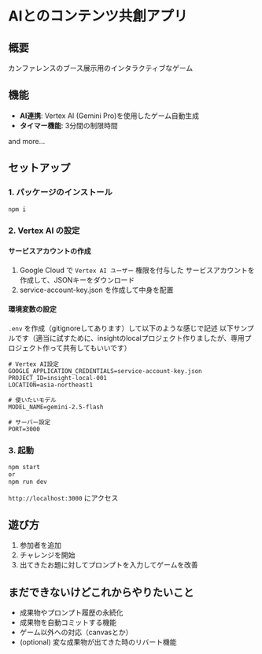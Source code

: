 # AIとのコンテンツ共創アプリ

## 概要

カンファレンスのブース展示用のインタラクティブなゲーム

## 機能

- **AI連携**: Vertex AI (Gemini Pro)を使用したゲーム自動生成
- **タイマー機能**: 3分間の制限時間

and more...

## セットアップ

### 1. パッケージのインストール

```bash
npm i
```

### 2. Vertex AI の設定

#### サービスアカウントの作成

1. Google Cloud で `Vertex AI ユーザー` 権限を付与した サービスアカウントを作成して、JSONキーをダウンロード
2. service-account-key.json を作成して中身を配置


#### 環境変数の設定

`.env` を作成（gitignoreしてあります）して以下のような感じで記述
以下サンプルです（適当に試すために、insightのlocalプロジェクト作りましたが、専用プロジェクト作って共有してもいいです）

```env
# Vertex AI設定
GOOGLE_APPLICATION_CREDENTIALS=service-account-key.json
PROJECT_ID=insight-local-001
LOCATION=asia-northeast1

# 使いたいモデル
MODEL_NAME=gemini-2.5-flash

# サーバー設定
PORT=3000
```

### 3. 起動

```bash
npm start
or 
npm run dev
```

`http://localhost:3000` にアクセス

## 遊び方
1. 参加者を追加
2. チャレンジを開始
3. 出てきたお題に対してプロンプトを入力してゲームを改善

## まだできないけどこれからやりたいこと
- 成果物やプロンプト履歴の永続化
- 成果物を自動コミットする機能
- ゲーム以外への対応（canvasとか）
- (optional) 変な成果物が出てきた時のリバート機能
